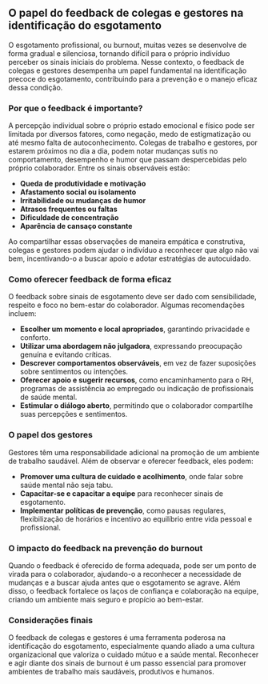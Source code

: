 
## O papel do feedback de colegas e gestores na identificação do esgotamento

O esgotamento profissional, ou burnout, muitas vezes se desenvolve de forma gradual e silenciosa, tornando difícil para o próprio indivíduo perceber os sinais iniciais do problema. Nesse contexto, o feedback de colegas e gestores desempenha um papel fundamental na identificação precoce do esgotamento, contribuindo para a prevenção e o manejo eficaz dessa condição.

### Por que o feedback é importante?

A percepção individual sobre o próprio estado emocional e físico pode ser limitada por diversos fatores, como negação, medo de estigmatização ou até mesmo falta de autoconhecimento. Colegas de trabalho e gestores, por estarem próximos no dia a dia, podem notar mudanças sutis no comportamento, desempenho e humor que passam despercebidas pelo próprio colaborador. Entre os sinais observáveis estão:

- **Queda de produtividade e motivação**
- **Afastamento social ou isolamento**
- **Irritabilidade ou mudanças de humor**
- **Atrasos frequentes ou faltas**
- **Dificuldade de concentração**
- **Aparência de cansaço constante**

Ao compartilhar essas observações de maneira empática e construtiva, colegas e gestores podem ajudar o indivíduo a reconhecer que algo não vai bem, incentivando-o a buscar apoio e adotar estratégias de autocuidado.

### Como oferecer feedback de forma eficaz

O feedback sobre sinais de esgotamento deve ser dado com sensibilidade, respeito e foco no bem-estar do colaborador. Algumas recomendações incluem:

- **Escolher um momento e local apropriados**, garantindo privacidade e conforto.
- **Utilizar uma abordagem não julgadora**, expressando preocupação genuína e evitando críticas.
- **Descrever comportamentos observáveis**, em vez de fazer suposições sobre sentimentos ou intenções.
- **Oferecer apoio e sugerir recursos**, como encaminhamento para o RH, programas de assistência ao empregado ou indicação de profissionais de saúde mental.
- **Estimular o diálogo aberto**, permitindo que o colaborador compartilhe suas percepções e sentimentos.

### O papel dos gestores

Gestores têm uma responsabilidade adicional na promoção de um ambiente de trabalho saudável. Além de observar e oferecer feedback, eles podem:

- **Promover uma cultura de cuidado e acolhimento**, onde falar sobre saúde mental não seja tabu.
- **Capacitar-se e capacitar a equipe** para reconhecer sinais de esgotamento.
- **Implementar políticas de prevenção**, como pausas regulares, flexibilização de horários e incentivo ao equilíbrio entre vida pessoal e profissional.

### O impacto do feedback na prevenção do burnout

Quando o feedback é oferecido de forma adequada, pode ser um ponto de virada para o colaborador, ajudando-o a reconhecer a necessidade de mudanças e a buscar ajuda antes que o esgotamento se agrave. Além disso, o feedback fortalece os laços de confiança e colaboração na equipe, criando um ambiente mais seguro e propício ao bem-estar.

### Considerações finais

O feedback de colegas e gestores é uma ferramenta poderosa na identificação do esgotamento, especialmente quando aliado a uma cultura organizacional que valoriza o cuidado mútuo e a saúde mental. Reconhecer e agir diante dos sinais de burnout é um passo essencial para promover ambientes de trabalho mais saudáveis, produtivos e humanos.
```
